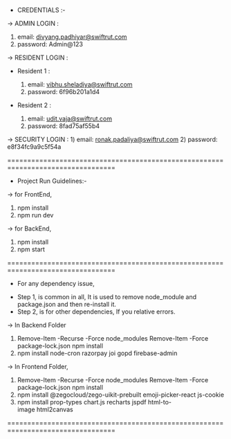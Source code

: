 * CREDENTIALS :-

-> ADMIN LOGIN :
  1) email: divyang.padhiyar@swiftrut.com
  2) password: Admin@123

-> RESIDENT LOGIN :
  - Resident 1 :
     1) email: vibhu.sheladiya@swiftrut.com
     2) password: 6f96b201a1d4
      
  - Resident 2 :
     1) email: udit.vaja@swiftrut.com
     2) password: 8fad75af55b4

-> SECURITY LOGIN :
    1) email: ronak.padaliya@swiftrut.com
    2) password: e8f34fc9a9c5f54a


=================================================================================


* Project Run Guidelines:-

-> for FrontEnd,
1) npm install
2) npm run dev

-> for BackEnd,
1) npm install
2) npm start


=================================================================================


* For any dependency issue,

- Step 1, is common in all,
  It is used to remove node_module and package.json
  and then re-install it.
- Step 2, is for other dependencies,
  If you relative errors.

-> In Backend Folder
1) Remove-Item -Recurse -Force node_modules
     Remove-Item -Force package-lock.json
     npm install
2) npm install node-cron razorpay joi gopd firebase-admin

-> In Frontend Folder,
1) Remove-Item -Recurse -Force node_modules
     Remove-Item -Force package-lock.json
     npm install
2) npm install @zegocloud/zego-uikit-prebuilt emoji-picker-react js-cookie
3) npm install prop-types chart.js recharts jspdf html-to-image html2canvas


=================================================================================
